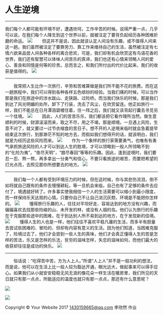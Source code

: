 # 人生逆境

***
我们每个人都可能有环境不好，遭遇坎坷，工作辛苦的时候。说得严重一点，几乎可以说，在我们每个人降生到这个世界以前，就被注定了要背负起经历各种困难折磨的命运。
![](https://github.com/UluruRock/UluruRock.github.io/raw/master/resouce/20170216142503.jpg)
 　　但这并不是说，因此就该认定人间没有乐趣，或不值得人间来这一趟。我们虽然被注定了要靠劳力、靠工作来维持自己的生活，虽然被注定有七情六欲来品尝人间各种各样的离合悲欢，可是，我们却有机会欣赏这有鸟语花香的世界，我们还有智慧可以体味人间苦乐的真谛，我们也还有心情来领略人间的爱心、善良和同情是何等的珍贵。总而言之，和我们所付出的代价比起来，我们的收获是值得的。
![](https://github.com/UluruRock/UluruRock.github.io/raw/master/resouce/111.jpg)
***
 　　我常把人生比作一次旅行，辛劳和苦难算做是我们所不能不花的旅费。而在这一趟旅程中，我们可以得到各种各样五色缤纷的经验。当我们痛的时候，可以当作那是我们在旅途中的涉水跋山、走狭路、过险桥。而当我们快乐的时候，那是我们到达了风光明媚的处所，卸下了行装，洗去了风尘，在欣赏留连。他正如旅行一样，我们不能总在日月潭涵碧楼住着，住一阵之后，我们就又该背起行囊去寻觅另一个佳境。
![](https://github.com/UluruRock/UluruRock.github.io/raw/master/resouce/20170216142512.jpg)
 　　因此，人们的苦苦乐乐，我们都该把它看作理所当然。做生意顺利的时候，财源滚滚而来，取之不尽，用之不竭，那是顺境。一旦遇上风险，生意不对了，就又要过一过节衣缩食的苦日子。想不开的人逆境来临时就会急着提早结束这次旅行，到那渺茫不知的地方去，而假如我们想得开的话，就该明白，我们就是为经历这些风险而来。
![](https://github.com/UluruRock/UluruRock.github.io/raw/master/resouce/20170216142521.jpg)
 　　作为一个象样的旅行家需要勇气，也唯有有勇气承担旅途风险的人才可以到达人生的胜境，才可以领略到一般人所领略不到的“化险为夷”，“夜尽天明”，“腊尽春回”等等的乐趣。因此，逢到逆境时，我们要忍一忍、熬一熬，再多拿出一分勇气和信心，不要只看旅途的艰苦，而要把希望的灯光点亮，去照见那你所想要去的地方。
![](https://github.com/UluruRock/UluruRock.github.io/raw/master/resouce/112.jpg)
***
 　　我们每一个人都有受到环境压力的时候，但在这时候，你与其悲伤流泪，倒不如将就自己既有的条件去慢慢耕耘，等一旦机会来临，自己也有了足够的条件去应付了，境遇就好转了。许多事实使我相信一个人的生活需要可以缩小到最小限度，而一样保持乐天达观的心情。只要你自己不让自己消沉灰颓，环境是不能把你怎样的。
![](https://github.com/UluruRock/UluruRock.github.io/raw/master/resouce/20170216142525.jpg)
 　　懂得旅行乐趣的人，往往对平坦好走、容易达到的地方没有兴趣，而偏偏喜欢去找那些险峻的山、未开发的林，或没有人烟的岛。他们认为旅行的乐趣在于克服那些途中的困难，在于到达别人所不易到达的地方，在于发现新的佳境。
![](https://github.com/UluruRock/UluruRock.github.io/raw/master/resouce/20170216142710.jpg)
 　　懂得人生的人也是一样，他们往往不喜欢平稳凡庸的生活，而多半有胆量去尝试些困难的、冒险的、但却有内容有意义的生活。因为他们知道，当困难克服了，险境过去了，他们才会尝到一些人生的真味，他们才会真正懂得人生的苦是怎样的苦法，乐又是怎样的乐法，贫穷的滋味怎样，失恋的滋味如何，而他们最大的收获却往往是成功的快乐。
![](https://github.com/UluruRock/UluruRock.github.io/raw/master/resouce/113.jpg)
***
 　　俗话说：“吃得苦中苦，方为人上人。”所谓“人上人”并不是一般功利的想法，而是说，他可以在生活上比一般人较为豁达开通，眼光远大，做起事来可以得手应心。如果我们从小就安安稳稳无风无浪的像花朵一样生活在暖房里，我们所见的天日就只有那一点点，所能适应的温度也就只有那一点点，那还有什么意思呢？

![](https://github.com/UluruRock/UluruRock.github.io/raw/master/resouce/20170216142729.jpg)

![](https://github.com/UluruRock/UluruRock.github.io/raw/master/resouce/20170216142733.jpg)
        <div class="row text-center">
            <div class="col-lg-12">
                <p>Copyright &copy; Your Website 2017 <a href="mailto:1430159665@qq.com" class="social-link-item"
                                                         target="_blank"><i class="fa fa-fw fa-envelope"></i>
                    1430159665@qq.com </a> <i class="fa fa-fw fa-tty"></i> 李欣然 作业
                </p>
            </div>
        </div>
